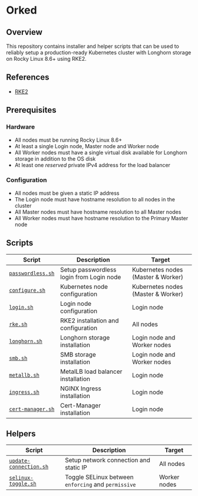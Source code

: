 # Orked

## Overview

This repository contains installer and helper scripts that can be used to reliably setup a production-ready Kubernetes cluster with Longhorn storage on Rocky Linux 8.6+ using RKE2.

## References

- [RKE2](https://docs.rke2.io)

## Prerequisites

### Hardware

- All nodes must be running Rocky Linux 8.6+
- At least a single Login node, Master node and Worker node
- All Worker nodes must have a single virtual disk available for Longhorn storage in addition to the OS disk
- At least one _reserved_ private IPv4 address for the load balancer

### Configuration

- All nodes must be given a static IP address
- The Login node must have hostname resolution to all nodes in the cluster
- All Master nodes must have hostname resolution to all Master nodes
- All Worker nodes must have hostname resolution to the Primary Master node

## Scripts

| Script | Description | Target |
| ------ | ----------- | ------ |
| [`passwordless.sh`](./scripts/passwordless.sh) | Setup passwordless login from Login node | Kubernetes nodes (Master & Worker) |
| [`configure.sh`](./scripts/configure.sh) | Kubernetes node configuration | Kubernetes nodes (Master & Worker) |
| [`login.sh`](./scripts/login/login.sh) | Login node configuration | Login node |
| [`rke.sh`](./scripts/rke.sh) | RKE2 installation and configuration | All nodes |
| [`longhorn.sh`](./scripts/longhorn.sh) | Longhorn storage installation | Login node and Worker nodes |
| [`smb.sh`](./scripts/smb.sh) | SMB storage installation | Login node and Worker nodes |
| [`metallb.sh`](./scripts/metallb.sh) | MetalLB load balancer installation | Login node |
| [`ingress.sh`](./scripts/ingress.sh) | NGINX Ingress installation | Login node |
| [`cert-manager.sh`](./scripts/cert-manager.sh) | Cert-Manager installation | Login node |

## Helpers

| Script | Description | Target |
| ------ | ----------- | ------ |
| [`update-connection.sh`](./helpers/update-connection.sh) | Setup network connection and static IP | All nodes |
| [`selinux-toggle.sh`](./helpers/selinux-toggle.sh) | Toggle SELinux between `enforcing` and `permissive` | Worker nodes |
